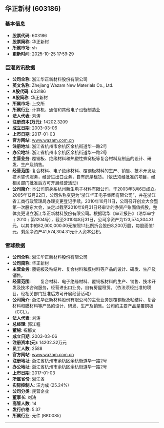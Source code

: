 ## 华正新材 (603186)

### 基本信息

- **股票代码**: 603186
- **股票简称**: 华正新材
- **所属市场**: sh
- **更新时间**: 2025-10-25 17:59:29

### 巨潮资讯数据

- **公司全称**: 浙江华正新材料股份有限公司
- **英文名称**: Zhejiang Wazam New Materials Co., Ltd.
- **A股代码**: 603186
- **A股简称**: 华正新材
- **所属市场**: 上交所
- **所属行业**: 计算机、通信和其他电子设备制造业
- **法人代表**: 刘涛
- **注册资本(万元)**: 14202.3209
- **成立日期**: 2003-03-06
- **上市日期**: 2017-01-03
- **官方网站**: www.wazam.com.cn
- **注册地址**: 浙江省杭州市余杭区余杭街道华一路2号
- **办公地址**: 浙江省杭州市余杭区余杭街道华一路2号
- **主营业务**: 覆铜板、绝缘材料和热塑性蜂窝板等复合材料及制品的设计、研发、生产及销售。
- **经营范围**: 复合材料、电子绝缘材料、覆铜板材料的生产、销售、技术开发及技术咨询服务，经营进出口业务，自有房屋租赁。（依法须经批准的项目，经相关部门批准后方可开展经营活动）
- **公司简介**: 本公司前身系杭州新生电子材料有限公司，于2003年3月6日成立。2005年12月22日，公司名称变更为“浙江华正电子集团有限公司”，并在浙江省工商行政管理局办理变更登记手续。2010年10月11日，公司召开创立大会暨第一次股东大会，决定以截至2010年8月31日经审计的净资产账面值折股，整体变更设立浙江华正新材料股份有限公司。根据瑞华《审计报告》（浩华审字﹝2010﹞第1204号），截至2010年8月31日，公司净资产为123,574,304.31元，以其中的82,000,000.00元按照1:1比例折合股份8,200万股，每股面值1元，剩余净资产41,574,304.31元计入资本公积。

### 雪球数据

- **公司全称**: 浙江华正新材料股份有限公司
- **公司简称**: 华正新材
- **主营业务**: 覆铜板及粘结片、复合材料和膜材料等产品的设计、研发、生产及销售。
- **经营范围**: 　　复合材料、电子绝缘材料、覆铜板材料的生产、销售、技术开发及技术咨询服务，经营进出口业务，自有房屋租赁。（依法须经批准的项目，经相关部门批准后方可开展经营活动）
- **公司简介**: 浙江华正新材料股份有限公司的主营业务是覆铜板及粘结片、复合材料和膜材料等产品的设计、研发、生产及销售。公司的主要产品是覆铜板（CCL）。
- **法人代表**: 刘涛
- **总经理**: 郭江程
- **董秘**: 祝郁文
- **成立日期**: 2003-03-06
- **注册资本(元)**: 14202.32万元
- **员工人数**: 2588
- **官方网站**: www.wazam.com.cn
- **注册地址**: 浙江省杭州市余杭区余杭街道华一路2号
- **办公地址**: 浙江省杭州市余杭区余杭街道华一路2号
- **上市日期**: 2017-01-03
- **所属省份**: 浙江省
- **实际控制人**: 汪力成 (25.24%)
- **公司分类**: 民营企业
- **董事长**: 刘涛
- **高管人数**: 14
- **发行价格**: 5.37
- **所属行业**: 元件 (BK0085)

---
